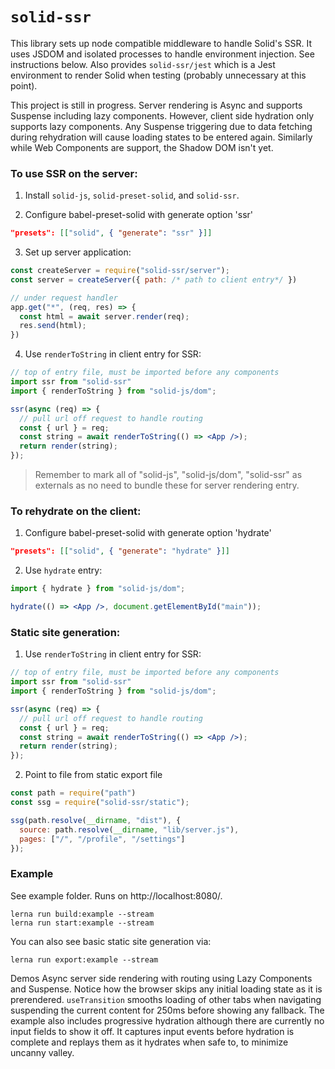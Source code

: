# `solid-ssr`

This library sets up node compatible middleware to handle Solid's SSR. It uses JSDOM and isolated processes to handle environment injection. See instructions below. Also provides `solid-ssr/jest` which is a Jest environment to render Solid when testing (probably unnecessary at this point).

This project is still in progress. Server rendering is Async and supports Suspense including lazy components. However, client side hydration only supports lazy components. Any Suspense triggering due to data fetching during rehydration will cause loading states to be entered again. Similarly while Web Components are support, the Shadow DOM isn't yet.

### To use SSR on the server:

1. Install `solid-js`, `solid-preset-solid`, and `solid-ssr`.

2. Configure babel-preset-solid with generate option 'ssr'

```json
"presets": [["solid", { "generate": "ssr" }]]
```

3. Set up server application:
```js
const createServer = require("solid-ssr/server");
const server = createServer({ path: /* path to client entry*/ })

// under request handler
app.get("*", (req, res) => {
  const html = await server.render(req);
  res.send(html);
})
```

4. Use `renderToString` in client entry for SSR:

```jsx
// top of entry file, must be imported before any components
import ssr from "solid-ssr"
import { renderToString } from "solid-js/dom";

ssr(async (req) => {
  // pull url off request to handle routing
  const { url } = req;
  const string = await renderToString(() => <App />);
  return render(string);
});
```
> Remember to mark all of "solid-js", "solid-js/dom", "solid-ssr" as externals as no need to bundle these for server rendering entry.

### To rehydrate on the client:

1. Configure babel-preset-solid with generate option 'hydrate'

```json
"presets": [["solid", { "generate": "hydrate" }]]
```

2. Use `hydrate` entry:

```jsx
import { hydrate } from "solid-js/dom";

hydrate(() => <App />, document.getElementById("main"));
```

### Static site generation:
1. Use `renderToString` in client entry for SSR:

```jsx
// top of entry file, must be imported before any components
import ssr from "solid-ssr"
import { renderToString } from "solid-js/dom";

ssr(async (req) => {
  // pull url off request to handle routing
  const { url } = req;
  const string = await renderToString(() => <App />);
  return render(string);
});
```

2. Point to file from static export file

```js
const path = require("path")
const ssg = require("solid-ssr/static");

ssg(path.resolve(__dirname, "dist"), {
  source: path.resolve(__dirname, "lib/server.js"),
  pages: ["/", "/profile", "/settings"]
});
```

### Example

See example folder. Runs on http://localhost:8080/.
```
lerna run build:example --stream
lerna run start:example --stream
```
You can also see basic static site generation via:
```
lerna run export:example --stream
```

Demos Async server side rendering with routing using Lazy Components and Suspense. Notice how the browser skips any initial loading state as it is prerendered. `useTransition` smooths loading of other tabs when navigating suspending the current content for 250ms before showing any fallback. The example also includes progressive hydration although there are currently no input fields to show it off. It captures input events before hydration is complete and replays them as it hydrates when safe to, to minimize uncanny valley.